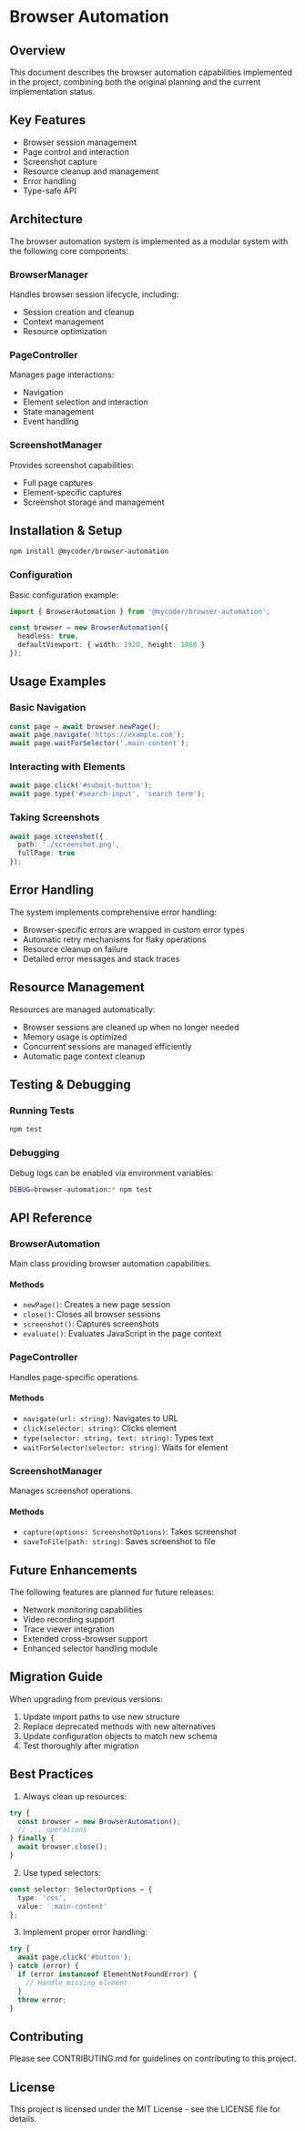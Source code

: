 # Browser Automation

## Overview

This document describes the browser automation capabilities implemented in the project, combining both the original planning and the current implementation status.

## Key Features

- Browser session management
- Page control and interaction
- Screenshot capture
- Resource cleanup and management
- Error handling
- Type-safe API

## Architecture

The browser automation system is implemented as a modular system with the following core components:

### BrowserManager
Handles browser session lifecycle, including:
- Session creation and cleanup
- Context management
- Resource optimization

### PageController
Manages page interactions:
- Navigation
- Element selection and interaction
- State management
- Event handling

### ScreenshotManager
Provides screenshot capabilities:
- Full page captures
- Element-specific captures
- Screenshot storage and management

## Installation & Setup

```bash
npm install @mycoder/browser-automation
```

### Configuration

Basic configuration example:
```typescript
import { BrowserAutomation } from '@mycoder/browser-automation';

const browser = new BrowserAutomation({
  headless: true,
  defaultViewport: { width: 1920, height: 1080 }
});
```

## Usage Examples

### Basic Navigation
```typescript
const page = await browser.newPage();
await page.navigate('https://example.com');
await page.waitForSelector('.main-content');
```

### Interacting with Elements
```typescript
await page.click('#submit-button');
await page.type('#search-input', 'search term');
```

### Taking Screenshots
```typescript
await page.screenshot({
  path: './screenshot.png',
  fullPage: true
});
```

## Error Handling

The system implements comprehensive error handling:

- Browser-specific errors are wrapped in custom error types
- Automatic retry mechanisms for flaky operations
- Resource cleanup on failure
- Detailed error messages and stack traces

## Resource Management

Resources are managed automatically:

- Browser sessions are cleaned up when no longer needed
- Memory usage is optimized
- Concurrent sessions are managed efficiently
- Automatic page context cleanup

## Testing & Debugging

### Running Tests
```bash
npm test
```

### Debugging

Debug logs can be enabled via environment variables:
```bash
DEBUG=browser-automation:* npm test
```

## API Reference

### BrowserAutomation
Main class providing browser automation capabilities.

#### Methods
- `newPage()`: Creates a new page session
- `close()`: Closes all browser sessions
- `screenshot()`: Captures screenshots
- `evaluate()`: Evaluates JavaScript in the page context

### PageController
Handles page-specific operations.

#### Methods
- `navigate(url: string)`: Navigates to URL
- `click(selector: string)`: Clicks element
- `type(selector: string, text: string)`: Types text
- `waitForSelector(selector: string)`: Waits for element

### ScreenshotManager
Manages screenshot operations.

#### Methods
- `capture(options: ScreenshotOptions)`: Takes screenshot
- `saveToFile(path: string)`: Saves screenshot to file

## Future Enhancements

The following features are planned for future releases:

- Network monitoring capabilities
- Video recording support
- Trace viewer integration
- Extended cross-browser support
- Enhanced selector handling module

## Migration Guide

When upgrading from previous versions:

1. Update import paths to use new structure
2. Replace deprecated methods with new alternatives
3. Update configuration objects to match new schema
4. Test thoroughly after migration

## Best Practices

1. Always clean up resources:
```typescript
try {
  const browser = new BrowserAutomation();
  // ... operations
} finally {
  await browser.close();
}
```

2. Use typed selectors:
```typescript
const selector: SelectorOptions = {
  type: 'css',
  value: '.main-content'
};
```

3. Implement proper error handling:
```typescript
try {
  await page.click('#button');
} catch (error) {
  if (error instanceof ElementNotFoundError) {
    // Handle missing element
  }
  throw error;
}
```

## Contributing

Please see CONTRIBUTING.md for guidelines on contributing to this project.

## License

This project is licensed under the MIT License - see the LICENSE file for details.